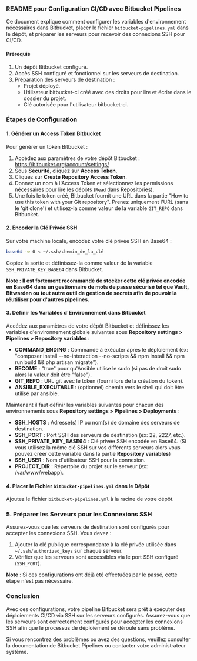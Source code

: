 ### README pour Configuration CI/CD avec Bitbucket Pipelines

Ce document explique comment configurer les variables d'environnement nécessaires dans Bitbucket, placer le fichier `bitbucket-pipelines.yml` dans le dépôt, et préparer les serveurs pour recevoir des connexions SSH pour CI/CD.

#### Prérequis

1. Un dépôt Bitbucket configuré.
2. Accès SSH configuré et fonctionnel sur les serveurs de destination.
3. Préparation des serveurs de destination :
   - Projet déployé.
   - Utilisateur bitbucket-ci créé avec des droits pour lire et écrire dans le dossier du projet.
   - Clé autorisée pour l'utilisateur bitbucket-ci.

### Étapes de Configuration

#### 1. Générer un Access Token Bitbucket

Pour générer un token Bitbucket :

1. Accédez aux paramètres de votre dépôt Bitbucket : https://bitbucket.org/account/settings/
2. Sous **Sécurité**, cliquez sur **Access Token**.
3. Cliquez sur **Create Repository Access Token**.
4. Donnez un nom à l'Access Token et sélectionnez les permissions nécessaires pour lire les dépôts (`Read` dans Repositories).
5. Une fois le token créé, Bitbucket fournit une URL dans la partie "How to use this token with your Git repository". Prenez uniquement l'URL (sans le 'git clone') et utilisez-la comme valeur de la variable `GIT_REPO` dans Bitbucket.

#### 2. Encoder la Clé Privée SSH

Sur votre machine locale, encodez votre clé privée SSH en Base64 :

```bash
base64 -w 0 < ~/.ssh/chemin_de_la_clé
```


Copiez la sortie et définissez-la comme valeur de la variable `SSH_PRIVATE_KEY_BASE64` dans Bitbucket.

**Note : Il est fortement recommandé de stocker cette clé privée encodée en Base64 dans un gestionnaire de mots de passe sécurisé tel que Vault, Bitwarden ou tout autre outil de gestion de secrets afin de pouvoir la réutiliser pour d'autres pipelines.**

#### 3. Définir les Variables d'Environnement dans Bitbucket

Accédez aux paramètres de votre dépôt Bitbucket et définissez les variables d'environnement globale suivantes sous **Repository settings > Pipelines > Repository variables** :


- **COMMAND_ENDING** : Commande à exécuter après le déploiement (ex: "composer install --no-interaction --no-scripts && npm install && npm run build && php artisan migrate").
- **BECOME** : "true" pour qu'Ansible utilise le sudo (si pas de droit sudo alors la valeur doit être "false").
- **GIT_REPO** : URL git avec le token (fourni lors de la création du token).
- **ANSIBLE_EXECUTABLE** : (optionnel) chemin vers le shell qui doit être utilisé par ansible.

Maintenant il faut définir les variables suivantes pour chacun des environnements sous **Repository settings > Pipelines > Deployments** :

- **SSH_HOSTS** : Adresse(s) IP ou nom(s) de domaine des serveurs de destination.
- **SSH_PORT** : Port SSH des serveurs de destination (ex: 22, 2227, etc.).
- **SSH_PRIVATE_KEY_BASE64** : Clé privée SSH encodée en Base64. (Si vous utilisez la même clé SSH sur vos différents serveurs alors vous pouvez créer cette variable dans la partie **Repository variables**)
- **SSH_USER** : Nom d'utilisateur SSH pour la connexion.
- **PROJECT_DIR** : Répertoire du projet sur le serveur (ex: /var/www/webapp).


#### 4. Placer le Fichier `bitbucket-pipelines.yml` dans le Dépôt

Ajoutez le fichier `bitbucket-pipelines.yml` à la racine de votre dépôt.

### 5. Préparer les Serveurs pour les Connexions SSH

Assurez-vous que les serveurs de destination sont configurés pour accepter les connexions SSH. Vous devez :

1. Ajouter la clé publique correspondante à la clé privée utilisée dans `~/.ssh/authorized_keys` sur chaque serveur.
2. Vérifier que les serveurs sont accessibles via le port SSH configuré (`SSH_PORT`).

**Note** : Si ces configurations ont déjà été effectuées par le passé, cette étape n'est pas nécessaire.

### Conclusion

Avec ces configurations, votre pipeline Bitbucket sera prêt à exécuter des déploiements CI/CD via SSH sur les serveurs configurés. Assurez-vous que les serveurs sont correctement configurés pour accepter les connexions SSH afin que le processus de déploiement se déroule sans problème.

Si vous rencontrez des problèmes ou avez des questions, veuillez consulter la documentation de Bitbucket Pipelines ou contacter votre administrateur système.
